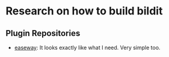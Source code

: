 # Research on how to build bildit

## Plugin Repositories

* [easeway](https://github.com/easeway/js-plugins): It looks exactly like what I need. Very simple too.
